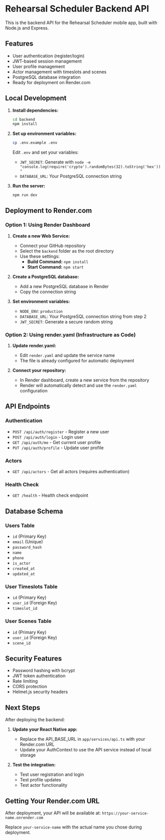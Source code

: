 # Rehearsal Scheduler Backend API

This is the backend API for the Rehearsal Scheduler mobile app, built with Node.js and Express.

## Features

- User authentication (register/login)
- JWT-based session management
- User profile management
- Actor management with timeslots and scenes
- PostgreSQL database integration
- Ready for deployment on Render.com

## Local Development

1. **Install dependencies:**

   ```bash
   cd backend
   npm install
   ```

2. **Set up environment variables:**

   ```bash
   cp .env.example .env
   ```

   Edit `.env` and set your variables:
   - `JWT_SECRET`: Generate with `node -e "console.log(require('crypto').randomBytes(32).toString('hex'))"`
   - `DATABASE_URL`: Your PostgreSQL connection string

3. **Run the server:**

   ```bash
   npm run dev
   ```

## Deployment to Render.com

### Option 1: Using Render Dashboard

1. **Create a new Web Service:**
   - Connect your GitHub repository
   - Select the `backend` folder as the root directory
   - Use these settings:
     - **Build Command:** `npm install`
     - **Start Command:** `npm start`

2. **Create a PostgreSQL database:**
   - Add a new PostgreSQL database in Render
   - Copy the connection string

3. **Set environment variables:**
   - `NODE_ENV`: `production`
   - `DATABASE_URL`: Your PostgreSQL connection string from step 2
   - `JWT_SECRET`: Generate a secure random string

### Option 2: Using render.yaml (Infrastructure as Code)

1. **Update render.yaml:**
   - Edit `render.yaml` and update the service name
   - The file is already configured for automatic deployment

2. **Connect your repository:**
   - In Render dashboard, create a new service from the repository
   - Render will automatically detect and use the `render.yaml` configuration

## API Endpoints

### Authentication

- `POST /api/auth/register` - Register a new user
- `POST /api/auth/login` - Login user
- `GET /api/auth/me` - Get current user profile
- `PUT /api/auth/profile` - Update user profile

### Actors

- `GET /api/actors` - Get all actors (requires authentication)

### Health Check

- `GET /health` - Health check endpoint

## Database Schema

### Users Table

- `id` (Primary Key)
- `email` (Unique)
- `password_hash`
- `name`
- `phone`
- `is_actor`
- `created_at`
- `updated_at`

### User Timeslots Table

- `id` (Primary Key)
- `user_id` (Foreign Key)
- `timeslot_id`

### User Scenes Table

- `id` (Primary Key)
- `user_id` (Foreign Key)
- `scene_id`

## Security Features

- Password hashing with bcrypt
- JWT token authentication
- Rate limiting
- CORS protection
- Helmet.js security headers

## Next Steps

After deploying the backend:

1. **Update your React Native app:**
   - Replace the API_BASE_URL in `app/services/api.ts` with your Render.com URL
   - Update your AuthContext to use the API service instead of local storage

2. **Test the integration:**
   - Test user registration and login
   - Test profile updates
   - Test actor functionality

## Getting Your Render.com URL

After deployment, your API will be available at:
`https://your-service-name.onrender.com`

Replace `your-service-name` with the actual name you chose during deployment.
